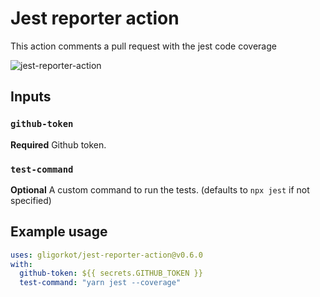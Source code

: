# Jest reporter action

This action comments a pull request with the jest code coverage

![jest-reporter-action](https://imgur.com/ustWwwN.png)

## Inputs

### `github-token`

**Required** Github token.

### `test-command`

**Optional** A custom command to run the tests. (defaults to `npx jest` if not specified)

## Example usage

```yml
uses: gligorkot/jest-reporter-action@v0.6.0
with:
  github-token: ${{ secrets.GITHUB_TOKEN }}
  test-command: "yarn jest --coverage"
```
